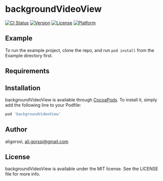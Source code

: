 # backgroundVideoView

[![CI Status](https://img.shields.io/travis/aligorssi/backgroundVideoView.svg?style=flat)](https://travis-ci.org/aligorssi/backgroundVideoView)
[![Version](https://img.shields.io/cocoapods/v/backgroundVideoView.svg?style=flat)](https://cocoapods.org/pods/backgroundVideoView)
[![License](https://img.shields.io/cocoapods/l/backgroundVideoView.svg?style=flat)](https://cocoapods.org/pods/backgroundVideoView)
[![Platform](https://img.shields.io/cocoapods/p/backgroundVideoView.svg?style=flat)](https://cocoapods.org/pods/backgroundVideoView)

## Example

To run the example project, clone the repo, and run `pod install` from the Example directory first.

## Requirements

## Installation

backgroundVideoView is available through [CocoaPods](https://cocoapods.org). To install
it, simply add the following line to your Podfile:

```ruby
pod 'backgroundVideoView'
```

## Author

aligorssi, ali.gorssi@gmail.com

## License

backgroundVideoView is available under the MIT license. See the LICENSE file for more info.
